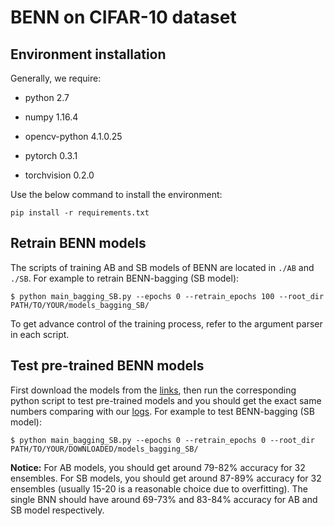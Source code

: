 # BENN on CIFAR-10 dataset

## Environment installation

Generally, we require:

  - python 2.7

  - numpy 1.16.4

  - opencv-python 4.1.0.25

  - pytorch 0.3.1

  - torchvision 0.2.0

Use the below command to install the environment:

`pip install -r requirements.txt`

## Retrain BENN models

The scripts of training AB and SB models of BENN are located in `./AB` and `./SB`. For example to retrain BENN-bagging (SB model):

`$ python main_bagging_SB.py --epochs 0 --retrain_epochs 100 --root_dir PATH/TO/YOUR/models_bagging_SB/`

To get advance control of the training process, refer to the argument parser in each script.

## Test pre-trained BENN models

First download the models from the [links](https://github.com/XinDongol/BENN-PyTorch), then run the corresponding python script to test pre-trained models and you should get the exact same numbers comparing with our [logs](https://github.com/XinDongol/BENN-PyTorch). For example to test BENN-bagging (SB model):

```$ python main_bagging_SB.py --epochs 0 --retrain_epochs 0 --root_dir PATH/TO/YOUR/DOWNLOADED/models_bagging_SB/```

**Notice:** For AB models, you should get around 79-82% accuracy for 32 ensembles. For SB models, you should get around 87-89% accuracy for 32 ensembles (usually 15-20 is a reasonable choice due to overfitting). The single BNN should have around 69-73% and 83-84% accuracy for AB and SB model respectively.
